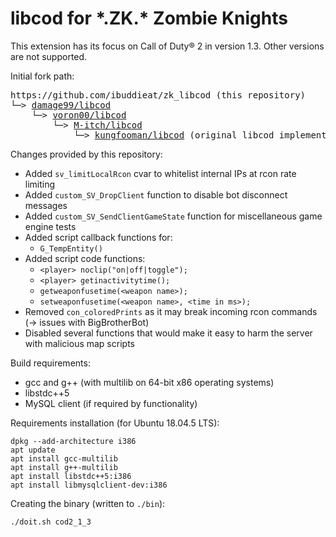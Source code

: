 # libcod for \*.ZK.\* Zombie Knights

This extension has its focus on Call of Duty&reg; 2 in version 1.3. Other versions are not supported.

Initial fork path:

<pre>
https://github.com/ibuddieat/zk_libcod (this repository)
└─> <a href="https://github.com/damage99/libcod">damage99/libcod</a>
    └─> <a href="https://github.com/voron00/libcod">voron00/libcod</a>
        └─> <a href="https://github.com/M-itch/libcod">M-itch/libcod</a>
            └─> <a href="https://github.com/kungfooman/libcod">kungfooman/libcod</a> (original libcod implementation)
</pre>

Changes provided by this repository:
- Added `sv_limitLocalRcon` cvar to whitelist internal IPs at rcon rate limiting
- Added `custom_SV_DropClient` function to disable bot disconnect messages
- Added `custom_SV_SendClientGameState` function for miscellaneous game engine tests
- Added script callback functions for:
  * `G_TempEntity()`
- Added script code functions:
  * `<player> noclip("on|off|toggle");`
  * `<player> getinactivitytime();`
  * `getweaponfusetime(<weapon name>);`
  * `setweaponfusetime(<weapon name>, <time in ms>);`
- Removed `con_coloredPrints` as it may break incoming rcon commands (-> issues with BigBrotherBot)
- Disabled several functions that would make it easy to harm the server with malicious map scripts

Build requirements:
- gcc and g++ (with multilib on 64-bit x86 operating systems)
- libstdc++5
- MySQL client (if required by functionality)

Requirements installation (for Ubuntu 18.04.5 LTS):
```
dpkg --add-architecture i386
apt update
apt install gcc-multilib
apt install g++-multilib
apt install libstdc++5:i386
apt install libmysqlclient-dev:i386
```

Creating the binary (written to `./bin`):
```
./doit.sh cod2_1_3
```
